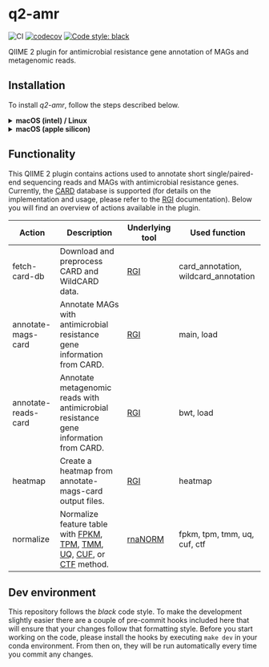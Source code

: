 # q2-amr
![CI](https://github.com/bokulich-lab/q2-amr/actions/workflows/ci-dev.yaml/badge.svg)
[![codecov](https://codecov.io/gh/bokulich-lab/q2-amr/branch/main/graph/badge.svg?token=THMBOFUZR0)](https://codecov.io/gh/bokulich-lab/q2-amr)
[![Code style: black](https://img.shields.io/badge/code%20style-black-000000.svg)](https://github.com/psf/black)

QIIME 2 plugin for antimicrobial resistance gene annotation of MAGs and metagenomic reads.

## Installation
To install _q2-amr_, follow the steps described below.

<details>
<summary><b>macOS (intel) / Linux</b></summary>

```shell
mamba create -yn q2-amr \
  -c conda-forge -c bioconda -c qiime2 -c defaults \
  -c https://packages.qiime2.org/qiime2/2023.9/shotgun/released/ \
  qiime2 q2cli q2templates q2-types q2-types-genomics rgi rnanorm

conda activate q2-amr

pip install --no-deps --force-reinstall \
  git+https://github.com/misialq/rgi.git@py38-fix \
  git+https://github.com/bokulich-lab/q2-amr.git
```

Refresh cache and check that everything worked:
```shell
qiime dev refresh-cache
qiime info
```
</details>

<details>
<summary><b>macOS (apple silicon)</b></summary>

```shell
CONDA_SUBDIR=osx-64 mamba create -yn q2-amr \
  -c conda-forge -c bioconda -c qiime2 -c defaults \
  -c https://packages.qiime2.org/qiime2/2023.9/shotgun/released/ \
  qiime2 q2cli q2templates q2-types q2-types-genomics rgi rnanorm

conda activate q2-amr
conda config --env --set subdir osx-64

pip install --no-deps --force-reinstall \
  git+https://github.com/misialq/rgi.git@py38-fix \
  git+https://github.com/bokulich-lab/q2-amr.git
```

Refresh cache and check that everything worked:
```shell
qiime dev refresh-cache
qiime info
```
</details>

## Functionality
This QIIME 2 plugin contains actions used to annotate short single/paired-end
sequencing reads and MAGs with antimicrobial resistance genes. Currently, the [CARD](https://card.mcmaster.ca) database is supported  (for details on
the implementation and usage, please refer to the [RGI](https://github.com/arpcard/rgi) documentation). Below you will
find an overview of actions available in the plugin.

| Action              | Description                                                                          | Underlying tool                           | Used function                        |
|---------------------|--------------------------------------------------------------------------------------|-------------------------------------------|--------------------------------------|
| fetch-card-db       | Download and preprocess CARD and WildCARD data.                                      | [RGI](https://github.com/arpcard/rgi)     | card_annotation, wildcard_annotation |
| annotate-mags-card  | Annotate MAGs with antimicrobial resistance gene information from CARD.              | [RGI](https://github.com/arpcard/rgi)     | main, load                           |
| annotate-reads-card | Annotate metagenomic reads with antimicrobial resistance gene information from CARD. | [RGI](https://github.com/arpcard/rgi)     | bwt, load                            |
| heatmap             | Create a heatmap from annotate-mags-card output files.                               | [RGI](https://github.com/arpcard/rgi)     | heatmap                              |
| normalize           | Normalize feature table with [FPKM](https://www.nature.com/articles/nmeth.1226), [TPM](https://link.springer.com/article/10.1007/s12064-012-0162-3), [TMM](https://genomebiology.biomedcentral.com/articles/10.1186/gb-2010-11-3-r25), [UQ](https://bmcbioinformatics.biomedcentral.com/articles/10.1186/1471-2105-11-94), [CUF](https://genomebiology.biomedcentral.com/articles/10.1186/s13059-021-02568-9/), or [CTF](https://genomebiology.biomedcentral.com/articles/10.1186/s13059-021-02568-9/) method.                 | [rnaNORM](https://github.com/genialis/RNAnorm) | fpkm, tpm, tmm, uq, cuf, ctf         |


## Dev environment
This repository follows the _black_ code style. To make the development slightly easier
there are a couple of pre-commit hooks included here that will ensure that your changes
follow that formatting style. Before you start working on the code, please
install the hooks by executing `make dev` in your conda environment. From then on,
they will be run automatically every time you commit any changes.

